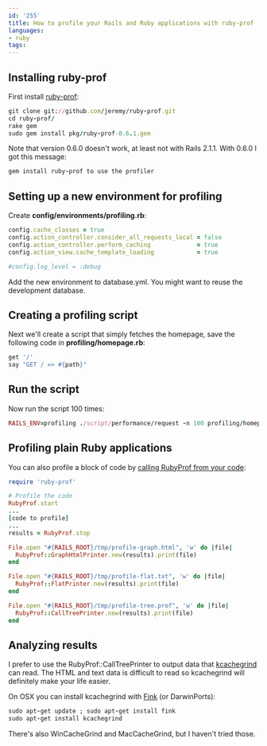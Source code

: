 ```yaml
---
id: '255'
title: How to profile your Rails and Ruby applications with ruby-prof
languages:
- ruby
tags:
---
```

Installing ruby-prof
--------------------

First install [ruby-prof](http://ruby-prof.rubyforge.org/):


```ruby
git clone git://github.com/jeremy/ruby-prof.git
cd ruby-prof/
rake gem
sudo gem install pkg/ruby-prof-0.6.1.gem
```
    

Note that version 0.6.0 doesn't work, at least not with Rails 2.1.1. With 0.6.0 I got this message:


```ruby
gem install ruby-prof to use the profiler
```
    

Setting up a new environment for profiling
------------------------------------------

Create **config/environments/profiling.rb**:


```ruby
config.cache_classes = true
config.action_controller.consider_all_requests_local = false
config.action_controller.perform_caching             = true
config.action_view.cache_template_loading            = true

#config.log_level = :debug
```
    

Add the new environment to database.yml. You might want to reuse the development database.

Creating a profiling script
---------------------------

Next we'll create a script that simply fetches the homepage, save the following code in **profiling/homepage.rb**:


```ruby
get '/'
say "GET / => #{path}"
```
    

Run the script
--------------

Now run the script 100 times:


```ruby
RAILS_ENV=profiling ./script/performance/request -n 100 profiling/homepage.rb
```
    

Profiling plain Ruby applications
---------------------------------

You can also profile a block of code by [calling RubyProf from your code](http://ruby-prof.rubyforge.org/):


```ruby
require 'ruby-prof'

# Profile the code
RubyProf.start
...
[code to profile]
...
results = RubyProf.stop

File.open "#{RAILS_ROOT}/tmp/profile-graph.html", 'w' do |file|
  RubyProf::GraphHtmlPrinter.new(results).print(file)
end

File.open "#{RAILS_ROOT}/tmp/profile-flat.txt", 'w' do |file|
  RubyProf::FlatPrinter.new(results).print(file)
end

File.open "#{RAILS_ROOT}/tmp/profile-tree.prof", 'w' do |file|
  RubyProf::CallTreePrinter.new(results).print(file)
end
```
    

Analyzing results
-----------------

I prefer to use the RubyProf::CallTreePrinter to output data that [kcachegrind](http://kcachegrind.sourceforge.net/) can read. The HTML and text data is difficult to read so kcachegrind will definitely make your life easier.

On OSX you can install kcachegrind with [Fink](http://www.finkproject.org/download/index.php?phpLang=en) (or DarwinPorts):


```ruby
sudo apt-get update ; sudo apt-get install fink
sudo apt-get install kcachegrind
```
    

There's also WinCacheGrind and MacCacheGrind, but I haven't tried those.

